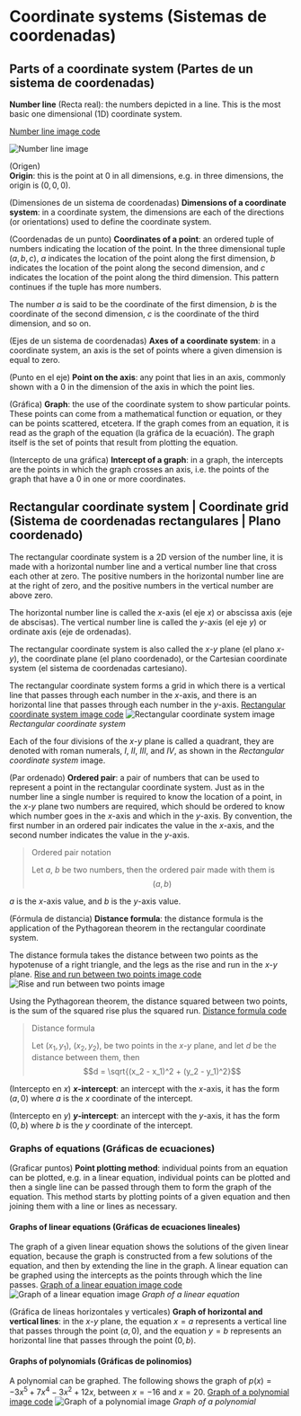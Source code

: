 
#   Coordinate systems (Sistemas de coordenadas)

<!--
#T# Table of contents

#C# Parts of a coordinate system (Partes de un sistema de coordenadas)
#C# Rectangular coordinate system (Sistema de coordenadas rectangulares)
#C# - Graphs of equations (Gráficas de ecuaciones)
#C# -| Graphs of linear equations (Gráficas de ecuaciones lineales)
#C# -| Graphs of polynomials (Gráficas de polinomios)

#T# Beginning of content
-->

## Parts of a coordinate system (Partes de un sistema de coordenadas)

**Number line** (Recta real): the numbers depicted in a line. This is the most basic one dimensional (1D) coordinate system.

[Number line image code](Programs/S01/Number_line_image.py)

![Number line image](Images/S01/Number_line.png)

(Origen)\
**Origin**: this is the point at 0 in all dimensions, e.g. in three dimensions, the origin is $(0, 0, 0)$.

(Dimensiones de un sistema de coordenadas)
**Dimensions of a coordinate system**: in a coordinate system, the dimensions are each of the directions (or orientations) used to define the coordinate system.

(Coordenadas de un punto)
**Coordinates of a point**: an ordered tuple of numbers indicating the location of the point. In the three dimensional tuple $(a, b, c)$, $a$ indicates the location of the point along the first dimension, $b$ indicates the location of the point along the second dimension, and $c$ indicates the location of the point along the third dimension. This pattern continues if the tuple has more numbers.

The number $a$ is said to be the coordinate of the first dimension, $b$ is the coordinate of the second dimension, $c$ is the coordinate of the third dimension, and so on.

(Ejes de un sistema de coordenadas)
**Axes of a coordinate system**: in a coordinate system, an axis is the set of points where a given dimension is equal to zero.

(Punto en el eje)
**Point on the axis**: any point that lies in an axis, commonly shown with a $0$ in the dimension of the axis in which the point lies.

(Gráfica)
**Graph**: the use of the coordinate system to show particular points. These points can come from a mathematical function or equation, or they can be points scattered, etcetera. If the graph comes from an equation, it is read as the graph of the equation (la gráfica de la ecuación). The graph itself is the set of points that result from plotting the equation.

(Intercepto de una gráfica)
**Intercept of a graph**: in a graph, the intercepts are the points in which the graph crosses an axis, i.e. the points of the graph that have a $0$ in one or more coordinates.

## Rectangular coordinate system | Coordinate grid (Sistema de coordenadas rectangulares | Plano coordenado)

The rectangular coordinate system is a 2D version of the number line, it is made with a horizontal number line and a vertical number line that cross each other at zero. The positive numbers in the horizontal number line are at the right of zero, and the positive numbers in the vertical number are above zero.

The horizontal number line is called the $x$-axis (el eje $x$) or abscissa axis (eje de abscisas). The vertical number line is called the $y$-axis (el eje $y$) or ordinate axis (eje de ordenadas).

The rectangular coordinate system is also called the $x$-$y$ plane (el plano $x$-$y$), the coordinate plane (el plano coordenado), or the Cartesian coordinate system (el sistema de coordenadas cartesiano).

The rectangular coordinate system forms a grid in which there is a vertical line that passes through each number in the $x$-axis, and there is an horizontal line that passes through each number in the $y$-axis.
[Rectangular coordinate system image code](Programs/S01/Rectangular_coordinate_system_image.py)
![Rectangular coordinate system image](Images/S01/Rectangular_coordinate_system.png)
*Rectangular coordinate system*

Each of the four divisions of the $x$-$y$ plane is called a quadrant, they are denoted with roman numerals, $I$, $II$, $III$, and $IV$, as shown in the *Rectangular coordinate system* image.

(Par ordenado)
**Ordered pair**: a pair of numbers that can be used to represent a point in the rectangular coordinate system. Just as in the number line a single number is required to know the location of a point, in the $x$-$y$ plane two numbers are required, which should be ordered to know which number goes in the $x$-axis and which in the $y$-axis. By convention, the first number in an ordered pair indicates the value in the $x$-axis, and the second number indicates the value in the $y$-axis.

> Ordered pair notation
>
> Let $a$, $b$ be two numbers, then the ordered pair made with them is
> $$(a, b)$$

$a$ is the $x$-axis value, and $b$ is the $y$-axis value.

(Fórmula de distancia)
**Distance formula**: the distance formula is the application of the Pythagorean theorem in the rectangular coordinate system.

The distance formula takes the distance between two points as the hypotenuse of a right triangle, and the legs as the rise and run in the $x$-$y$ plane.
[Rise and run between two points image code](Programs/S01/Rise_and_run_between_two_points_image.py)
![Rise and run between two points image](Images/S01/Rise_and_run_between_two_points.png)

Using the Pythagorean theorem, the distance squared between two points, is the sum of the squared rise plus the squared run.
[Distance formula code](Programs/S01/Distance_formula.py)

> Distance formula
>
> Let $(x_1, y_1)$, $(x_2, y_2)$, be two points in the $x$-$y$ plane, and let $d$ be the distance between them, then
> $$d = \sqrt{(x_2 - x_1)^2 + (y_2 - y_1)^2}$$

(Intercepto en $x$)
**$x$-intercept**: an intercept with the $x$-axis, it has the form $(a, 0)$ where $a$ is the $x$ coordinate of the intercept.

(Intercepto en $y$)
**$y$-intercept**: an intercept with the $y$-axis, it has the form $(0, b)$ where $b$ is the $y$ coordinate of the intercept.

### Graphs of equations (Gráficas de ecuaciones)

(Graficar puntos)
**Point plotting method**: individual points from an equation can be plotted, e.g. in a linear equation, individual points can be plotted and then a single line can be passed through them to form the graph of the equation. This method starts by plotting points of a given equation and then joining them with a line or lines as necessary.

#### Graphs of linear equations (Gráficas de ecuaciones lineales)

The graph of a given linear equation shows the solutions of the given linear equation, because the graph is constructed from a few solutions of the equation, and then by extending the line in the graph. A linear equation can be graphed using the intercepts as the points through which the line passes.
[Graph of a linear equation image code](Programs/S01/Graph_of_a_linear_equation_image.py)
![Graph of a linear equation image](Images/S01/Graph_of_a_linear_equation.png)
*Graph of a linear equation*

(Gráfica de líneas horizontales y verticales)
**Graph of horizontal and vertical lines**: in the $x$-$y$ plane, the equation $x = a$ represents a vertical line that passes through the point $(a, 0)$, and the equation $y = b$ represents an horizontal line that passes through the point $(0, b)$.

#### Graphs of polynomials (Gráficas de polinomios)

A polynomial can be graphed. The following shows the graph of $p(x) = -3x^5 + 7x^4 - 3x^2 + 12x$, between $x = -16$ and $x = 20$.
[Graph of a polynomial image code](Programs/S01/Graph_of_a_polynomial_image.py)
![Graph of a polynomial image](Images/S01/Graph_of_a_polynomial.png)
*Graph of a polynomial*